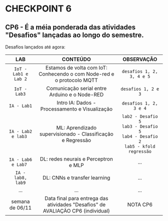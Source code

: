 # CHECKPOINT 6

## CP6 - É a méia ponderada das atividades "Desafios" lançadas ao longo do semestre.

Desafios lançados até agora:

 
| LAB | CONTEÚDO | OBSERVAÇÂO |
|:---:|:---:|:---:|
| ``IoT - Lab1 e Lab 2`` | Estamos de volta com IoT: Conhecendo o com Node-red e o protocolo MQTT | ``desafios 1, 2, 3, 4 e 5`` |
| ``IoT - Lab3`` | Comunicação serial entre Arduino e o Node-RED | ``desafios 1, 2 e 3`` |
| ``IA - Lab1`` | Intro IA: Dados - Processamento e Visualização | ``desafios 1, 2, 3 e 4`` |
| ``IA - Lab2 e lab3 `` | ML: Aprendizado supervisionado - Classificação e Regressão | ``lab2 - Desafio 5`` <br> ``lab3 - Desafio 5``<br> ``lab4 - Desafio 2`` <br> ``lab5 - kfold regressão`` |
| ``IA - Lab6 e Lab7 ``| DL: redes neurais e Perceptron e MLP | ... |
| ``IA - lab8, lab9``| DL: CNNs e transfer learning | ... |
| ...| ... | ... |
| semana de 06/11 | Data final para entrega das atividades "Desafios" de AVALIAÇÃO CP6 (individual)|  NOTA CP6 |  |